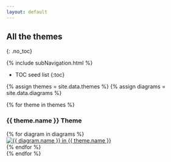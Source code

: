 ```yaml
---
layout: default
---
```

## All the themes
{: .no_toc}

{% include subNavigation.html %}

* TOC seed list
{:toc}

{% assign themes = site.data.themes %}
{% assign diagrams = site.data.diagrams %}

{% for theme in themes %}
### {{ theme.name }} Theme
<div class ="image-gallery">
{% for diagram in diagrams %}
    <div class="box">
        <a href="../gallery/img/{{ diagram.name }}-{{ theme.name }}.svg">
            <img src="../gallery/img/{{ diagram.name }}-{{ theme.name }}.svg " alt="{{ diagram.name }} in {{ theme.name }}"  class="img-gallery" />
        </a>
    </div>
{% endfor %}
</div>
{% endfor %}
